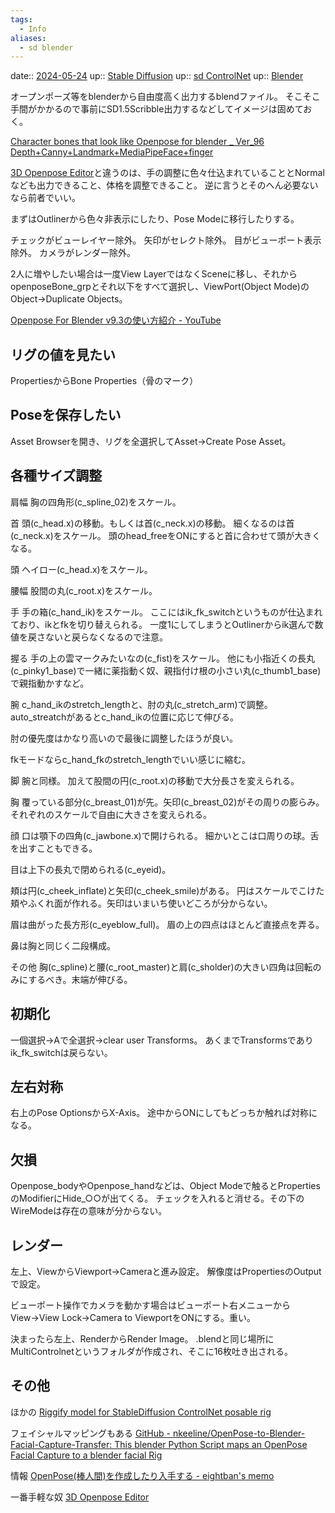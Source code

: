 ```yaml
---
tags:
  - Info
aliases:
  - sd blender
---
```


date:: [2024-05-24](/Daily_Note/2024-05-24.md)
up:: [Stable Diffusion](../Bar/Stable%20Diffusion.md)
up:: [sd ControlNet](sd%20ControlNet.md)
up:: [Blender](../Bar/App/Blender.md)

オープンポーズ等をblenderから自由度高く出力するblendファイル。
そこそこ手間がかかるので事前にSD1.5Scribble出力するなどしてイメージは固めておく。

[Character bones that look like Openpose for blender \_ Ver\_96  Depth+Canny+Landmark+MediaPipeFace+finger](https://toyxyz.gumroad.com/l/ciojz)

[3D Openpose Editor](https://zhuyu1997.github.io/open-pose-editor/)と違うのは、手の調整に色々仕込まれていることとNormalなども出力できること、体格を調整できること。
逆に言うとそのへん必要ないなら前者でいい。

まずはOutlinerから色々非表示にしたり、Pose Modeに移行したりする。

チェックがビューレイヤー除外。
矢印がセレクト除外。
目がビューポート表示除外。
カメラがレンダー除外。

2人に増やしたい場合は一度View LayerではなくSceneに移し、それからopenposeBone_grpとそれ以下をすべて選択し、ViewPort(Object Mode)のObject→Duplicate Objects。

[Openpose For Blender v9.3の使い方紹介 - YouTube](https://www.youtube.com/watch?v=PeoYgYNIKcQ)

## リグの値を見たい
PropertiesからBone Properties（骨のマーク）



## Poseを保存したい
Asset Browserを開き、リグを全選択してAsset→Create Pose Asset。

## 各種サイズ調整
肩幅
胸の四角形(c_spline_02)をスケール。

首
頭(c_head.x)の移動。もしくは首(c_neck.x)の移動。
細くなるのは首(c_neck.x)をスケール。
頭のhead_freeをONにすると首に合わせて頭が大きくなる。

頭
ヘイロー(c_head.x)をスケール。

腰幅
股間の丸(c_root.x)をスケール。

手
手の箱(c_hand_ik)をスケール。
ここにはik_fk_switchというものが仕込まれており、ikとfkを切り替えられる。
一度1にしてしまうとOutlinerからik選んで数値を戻さないと戻らなくなるので注意。

握る
手の上の雲マークみたいなの(c_fist)をスケール。
他にも小指近くの長丸(c_pinky1_base)で一緒に薬指動く奴、親指付け根の小さい丸(c_thumb1_base)で親指動かすなど。


腕
c_hand_ikのstretch_lengthと、肘の丸(c_stretch_arm)で調整。
auto_streatchがあるとc_hand_ikの位置に応じて伸びる。

肘の優先度はかなり高いので最後に調整したほうが良い。

fkモードならc_hand_fkのstretch_lengthでいい感じに縮む。

脚
腕と同様。
加えて股間の円(c_root.x)の移動で大分長さを変えられる。

胸
覆っている部分(c_breast_01)が先。矢印(c_breast_02)がその周りの膨らみ。
それぞれのスケールで自由に大きさを変えられる。

顔
口は顎下の四角(c_jawbone.x)で開けられる。
細かいとこは口周りの球。舌を出すこともできる。

目は上下の長丸で閉められる(c_eyeid)。

頬は円(c_cheek_inflate)と矢印(c_cheek_smile)がある。
円はスケールでこけた頬やふくれ面が作れる。矢印はいまいち使いどころが分からない。

眉は曲がった長方形(c_eyeblow_full)。
眉の上の四点はほとんど直接点を弄る。

鼻は胸と同じく二段構成。


その他
胸(c_spline)と腰(c_root_master)と肩(c_sholder)の大きい四角は回転のみにするべき。末端が伸びる。

## 初期化
一個選択→Aで全選択→clear user Transforms。
あくまでTransformsでありik_fk_switchは戻らない。

## 左右対称
右上のPose OptionsからX-Axis。
途中からONにしてもどっちか触れば対称になる。

## 欠損
Openpose_bodyやOpenpose_handなどは、Object Modeで触るとPropertiesのModifierにHide_○○が出てくる。
チェックを入れると消せる。その下のWireModeは存在の意味が分からない。

## レンダー
左上、ViewからViewport→Cameraと進み設定。
解像度はPropertiesのOutputで設定。

ビューポート操作でカメラを動かす場合はビューポート右メニューからView→View Lock→Camera to ViewportをONにする。重い。

決まったら左上、RenderからRender Image。
.blendと同じ場所にMultiControlnetというフォルダが作成され、そこに16枚吐き出される。


## その他
ほかの
[Riggify model for StableDiffusion ControlNet posable rig](https://3dcinetv.gumroad.com/l/osezw)

フェイシャルマッピングもある
[GitHub - nkeeline/OpenPose-to-Blender-Facial-Capture-Transfer: This blender Python Script maps an OpenPose Facial Capture to a blender facial Rig](https://github.com/nkeeline/OpenPose-to-Blender-Facial-Capture-Transfer)

情報
[OpenPose(棒人間)を作成したり入手する - eightban's memo](http://memo.eightban.com/stable-diffusion/openpose)

一番手軽な奴
[3D Openpose Editor](https://zhuyu1997.github.io/open-pose-editor/)